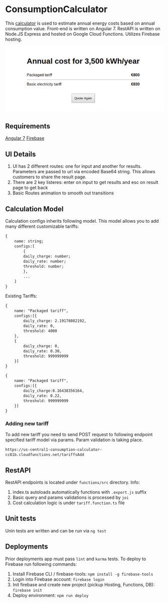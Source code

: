 # ConsumptionCalculator

This [calculator](https://consumption-calculator-cc81b.firebaseapp.com) is used to estimate annual energy costs based on annual consumption value. Front-end is written on Angular 7. RestAPI is written on Node.JS Express and hosted on Google Cloud Functions. Utilizes Firebase hosting.

![widget preview](https://raw.githubusercontent.com/Omi0/consumption-calculator/master/preview.png)

## Requirements

[Angular 7](https://angular.io/)
[Firebase](https://firebase.google.com/)

## UI Details
1. UI has 2 different routes: one for input and another for results. Parameters are passed to url via encoded Base64 string. This allows customers to share the result page.
2. There are 2 key listeres: enter on input to get results and esc on result page to get back
3. Basic Routes animation to smooth out transitions

## Calculation Model

Calculation configs inherits following model. This model allows you to add many different customizable tariffs:

```
{
    name: string;
    configs:[
        {
        daily_charge: number;
        daily_rate: number;
        threshold: number;
        },
        ...
    ]
}
```
Existing Tariffs: 

```
{
    name: "Packaged tariff",
    configs:[{
        daily_charge: 2.19178082192, 
        daily_rate: 0, 
        threshold: 4000
    },
    {
        daily_charge: 0, 
        daily_rate: 0.30, 
        threshold: 999999999
    }]
}
```

```
{
    name: "Packaged tariff",
    configs:[{
        daily_charge:0.16438356164, 
        daily_rate: 0.22, 
        threshold: 999999999
    }]
}
```



### Adding new tariff

To add new tariff you need to send POST request to following endpoint specified tariff model via params. 
Param validation is taking place. 
```
https://us-central1-consumption-calculator-cc81b.cloudfunctions.net/tariffsAdd
```

## RestAPI

RestAPI endpoints is located under `functions/src` directory. Info:
1. index.ts autoloads automatically functions with `.export.js` suffix
2. Basic query and params validations is processed by `joi`
3. Cost calculation logic is under `tariff.function.ts` file


## Unit tests

Unin tests are written and can be run via `ng test`

## Deployments

Prior deployments app must pass `lint` and `karma` tests. To deploy to Firebase run following commands:

1. Install Firebase CLI / firebase-tools: `npm install -g firebase-tools`
2. Login into Firebase account: `firebase login`
3. Init firebase and create new project (pickup Hosting, Functions, DB): `firebase init`
4. Deploy environment: `npm run deploy`
